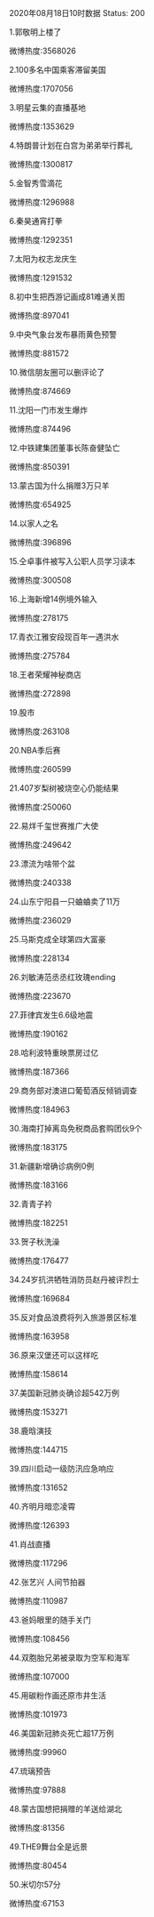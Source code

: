 2020年08月18日10时数据
Status: 200

1.郭敬明上楼了

微博热度:3568026

2.100多名中国乘客滞留美国

微博热度:1707056

3.明星云集的直播基地

微博热度:1353629

4.特朗普计划在白宫为弟弟举行葬礼

微博热度:1300817

5.金智秀雪滴花

微博热度:1296988

6.秦昊通宵打拳

微博热度:1292351

7.太阳为权志龙庆生

微博热度:1291532

8.初中生把西游记画成81难通关图

微博热度:897041

9.中央气象台发布暴雨黄色预警

微博热度:881572

10.微信朋友圈可以删评论了

微博热度:874669

11.沈阳一门市发生爆炸

微博热度:874496

12.中铁建集团董事长陈奋健坠亡

微博热度:850391

13.蒙古国为什么捐赠3万只羊

微博热度:654925

14.以家人之名

微博热度:396896

15.仝卓事件被写入公职人员学习读本

微博热度:300508

16.上海新增14例境外输入

微博热度:278175

17.青衣江雅安段现百年一遇洪水

微博热度:275784

18.王者荣耀神秘商店

微博热度:272898

19.股市

微博热度:263108

20.NBA季后赛

微博热度:260599

21.407岁梨树被烧空心仍能结果

微博热度:250060

22.易烊千玺世赛推广大使

微博热度:249642

23.漂流为啥带个盆

微博热度:240338

24.山东宁阳县一只蛐蛐卖了11万

微博热度:236029

25.马斯克成全球第四大富豪

微博热度:228134

26.刘敏涛范丞丞红玫瑰ending

微博热度:223670

27.菲律宾发生6.6级地震

微博热度:190162

28.哈利波特重映票房过亿

微博热度:187366

29.商务部对澳进口葡萄酒反倾销调查

微博热度:184963

30.海南打掉离岛免税商品套购团伙9个

微博热度:183175

31.新疆新增确诊病例0例

微博热度:183166

32.青青子衿

微博热度:182251

33.贺子秋洗澡

微博热度:176477

34.24岁抗洪牺牲消防员赵丹被评烈士

微博热度:169684

35.反对食品浪费将列入旅游景区标准

微博热度:163958

36.原来汉堡还可以这样吃

微博热度:158614

37.美国新冠肺炎确诊超542万例

微博热度:153271

38.鹿晗演技

微博热度:144715

39.四川启动一级防汛应急响应

微博热度:131652

40.齐明月暗恋凌霄

微博热度:126393

41.肖战直播

微博热度:117296

42.张艺兴 人间节拍器

微博热度:110987

43.爸妈眼里的随手关门

微博热度:108456

44.双胞胎兄弟被录取为空军和海军

微博热度:107000

45.用碳粉作画还原市井生活

微博热度:101973

46.美国新冠肺炎死亡超17万例

微博热度:99960

47.琉璃预告

微博热度:97888

48.蒙古国想把捐赠的羊送给湖北

微博热度:81356

49.THE9舞台全是远景

微博热度:80454

50.米切尔57分

微博热度:67153

